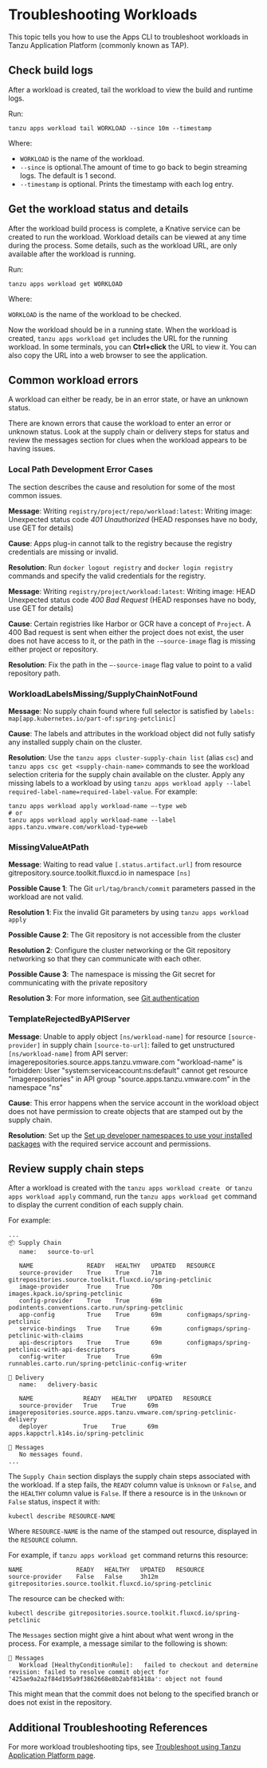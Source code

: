 # Troubleshooting Workloads

This topic tells you how to use the Apps CLI to troubleshoot workloads in Tanzu Application Platform (commonly known as TAP).
## <a id="check-build-logs"></a> Check build logs

After a workload is created, tail the workload to view the build and runtime logs.

Run:

```console
tanzu apps workload tail WORKLOAD --since 10m --timestamp
 ```

Where:

- `WORKLOAD` is the name of the workload.
- `--since` is optional.The amount of time to go back to begin streaming logs. The default is 1 second.
- `--timestamp` is optional. Prints the timestamp with each log entry.

## <a id="workload-status"></a> Get the workload status and details

After the workload build process is complete, a Knative service can be created to run the workload.
Workload details can be viewed at any time during the process. Some details, such as the workload
URL, are only available after the workload is running.

Run:

```console
tanzu apps workload get WORKLOAD
```

Where:

`WORKLOAD` is the name of the workload to be checked.

Now the workload should be in a running state. When the workload is created, `tanzu apps workload get`
includes the URL for the running workload. In some terminals, you can **Ctrl+click** the URL to
view it. You can also copy the URL into a web browser to see the application.

## <a id="common-workload-errors"></a> Common workload errors

A workload can either be ready, be in an error state, or have an unknown status.

There are known errors that cause the workload to enter an error or unknown status.
Look at the supply chain or delivery steps for status and review the messages section for clues when
the workload appears to be having issues.

### Local Path Development Error Cases

The section describes the cause and resolution for some of the most common issues.

**Message**: Writing `registry/project/repo/workload:latest`: Writing image: Unexpected status code
  *401 Unauthorized* (HEAD responses have no body, use GET for details)

**Cause**: Apps plug-in cannot talk to the registry because the registry credentials are missing
or invalid.

**Resolution**: Run  `docker logout registry` and `docker login registry` commands and specify 
the valid credentials for the registry.

**Message**: Writing `registry/project/workload:latest`: Writing image: HEAD Unexpected status code
*400 Bad Request* (HEAD responses have no body, use GET for details)

**Cause**: Certain registries like Harbor or GCR have a concept of `Project`. A 400 Bad request 
is sent when either the project does not exist, the user does not have access to it, or the path
in the `-—source-image` flag is missing either project or repository.

**Resolution**: Fix the path in the `—-source-image` flag value to point to a valid repository path.

### WorkloadLabelsMissing/SupplyChainNotFound

**Message**: No supply chain found where full selector is satisfied by `labels: map[app.kubernetes.io/part-of:spring-petclinic]`

**Cause**: The labels and attributes in the workload object did not fully satisfy any installed supply
chain on the cluster.

**Resolution**: Use the `tanzu apps cluster-supply-chain list` (alias `csc`) and
`tanzu apps csc get <supply-chain-name>` commands to see the workload selection criteria for the
supply chain available on the cluster. Apply any missing labels to a workload by using
`tanzu apps workload apply --label required-label-name=required-label-value`. For example:

```console
tanzu apps workload apply workload-name —-type web
# or
tanzu apps workload apply workload-name --label apps.tanzu.vmware.com/workload-type=web
```

### MissingValueAtPath

**Message**: Waiting to read value `[.status.artifact.url]` from resource
gitrepository.source.toolkit.fluxcd.io  in namespace `[ns]`

**Possible Cause 1**: The Git `url/tag/branch/commit` parameters passed in the workload are not valid.

**Resolution 1**: Fix the invalid Git parameters by using `tanzu apps workload apply`

**Possible Cause 2**: The Git repository is not accessible from the cluster

**Resolution 2**: Configure the cluster networking or the Git repository networking so that they can
communicate with each other.

**Possible Cause 3**: The namespace is missing the Git secret for communicating with the private repository

**Resolution 3**: For more information, see [Git authentication](../../../scc/git-auth.hbs.md)

### TemplateRejectedByAPIServer

**Message**: Unable to apply object `[ns/workload-name]` for resource `[source-provider]` in supply
chain `[source-to-url]`: failed to get unstructured `[ns/workload-name]` from API server:
imagerepositories.source.apps.tanzu.vmware.com "workload-name" is forbidden:
User "system:serviceaccount:ns:default" cannot get resource "imagerepositories" in API group
"source.apps.tanzu.vmware.com" in the namespace "ns"

**Cause**: This error happens when the service account in the workload object does not have permission
to create objects that are stamped out by the supply chain.

**Resolution**: Set up the
[Set up developer namespaces to use your installed packages](../../../scst-store/developer-namespace-setup.hbs.md)
with the required service account and permissions.

## <a id="steps-failure"></a> Review supply chain steps

After a workload is created with the `tanzu apps workload create ` or `tanzu apps workload apply`
command, run the `tanzu apps workload get` command to display the current condition of each supply chain.

For example:

```console
...
📦 Supply Chain
   name:   source-to-url

   NAME               READY   HEALTHY   UPDATED   RESOURCE
   source-provider    True    True      71m       gitrepositories.source.toolkit.fluxcd.io/spring-petclinic
   image-provider     True    True      70m       images.kpack.io/spring-petclinic
   config-provider    True    True      69m       podintents.conventions.carto.run/spring-petclinic
   app-config         True    True      69m       configmaps/spring-petclinic
   service-bindings   True    True      69m       configmaps/spring-petclinic-with-claims
   api-descriptors    True    True      69m       configmaps/spring-petclinic-with-api-descriptors
   config-writer      True    True      69m       runnables.carto.run/spring-petclinic-config-writer

🚚 Delivery
   name:   delivery-basic

   NAME              READY   HEALTHY   UPDATED   RESOURCE
   source-provider   True    True      69m       imagerepositories.source.apps.tanzu.vmware.com/spring-petclinic-delivery
   deployer          True    True      69m       apps.kappctrl.k14s.io/spring-petclinic

💬 Messages
   No messages found.
...
```

The `Supply Chain` section displays the supply chain steps associated with the workload.
If a step fails, the `READY` column value is `Unknown` or `False`, and
the `HEALTHY` column value is `False`. If there a resource is in the `Unknown` or `False` status,
inspect it with:

```console
kubectl describe RESOURCE-NAME
```

Where `RESOURCE-NAME` is the name of the stamped out resource, displayed in the `RESOURCE` column.

For example, if `tanzu apps workload get` command returns this resource:

```console
NAME               READY   HEALTHY   UPDATED   RESOURCE
source-provider    False   False     3h12m     gitrepositories.source.toolkit.fluxcd.io/spring-petclinic
```

The resource can be checked with:

```console
kubectl describe gitrepositories.source.toolkit.fluxcd.io/spring-petclinic
```

The `Messages` section might give a hint about what went wrong in the process.
For example, a message similar to the following is shown:

```console
💬 Messages
   Workload [HealthyConditionRule]:   failed to checkout and determine revision: failed to resolve commit object for '425ae9a2a2f84d195a9f3862668e8b2abf81418a': object not found
```

This might mean that the commit does not belong to the specified branch or does not exist in the repository.

## <a id="additional-tsg"></a>Additional Troubleshooting References

For more workload troubleshooting tips, see [Troubleshoot using Tanzu Application Platform page](../../../troubleshooting-tap/troubleshoot-using-tap.hbs.md).

